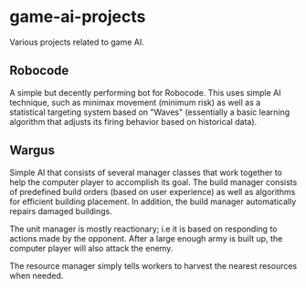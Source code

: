 game-ai-projects
================

Various projects related to game AI.

## Robocode

A simple but decently performing bot for Robocode. This uses simple AI technique, such as minimax movement (minimum risk) as well as a statistical targeting system based on "Waves" (essentially a basic learning algorithm that adjusts its firing behavior based on historical data).

## Wargus

Simple AI that consists of several manager classes that work together to help the computer player to accomplish its goal. The build manager consists of predefined build orders (based on user experience) as well as algorithms for efficient building placement. In addition, the build manager automatically repairs damaged buildings.

The unit manager is mostly reactionary; i.e it is based on responding to actions made by the opponent. After a large enough army is built up, the computer player will also attack the enemy.

The resource manager simply tells workers to harvest the nearest resources when needed.
